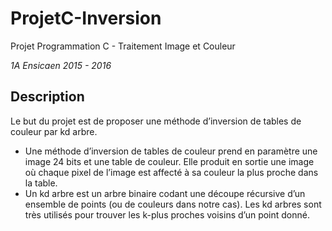# ProjetC-Inversion
Projet Programmation C - Traitement Image et Couleur

_1A Ensicaen 2015 - 2016_

## Description
Le but du projet est de proposer une méthode d’inversion de tables de couleur par kd arbre.
* Une méthode d’inversion de tables de couleur prend en paramètre une image 24 bits et une table de couleur. Elle produit en sortie une image où chaque pixel de l’image est affecté à sa couleur la plus proche dans la table.
* Un kd arbre est un arbre binaire codant une découpe récursive d’un ensemble de points (ou de couleurs dans notre cas). Les kd arbres sont très utilisés pour trouver les k-plus proches voisins d’un point donné.

